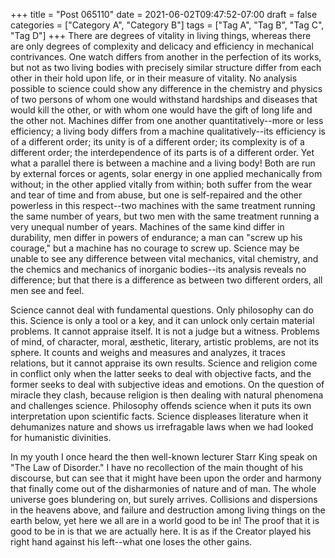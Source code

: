 +++
title = "Post 065110"
date = 2021-06-02T09:47:52-07:00
draft = false
categories = ["Category A", "Category B"]
tags = ["Tag A", "Tag B", "Tag C", "Tag D"]
+++
There are degrees of vitality in living things, whereas there are only degrees of complexity and delicacy and efficiency in mechanical contrivances. One watch differs from another in the perfection of its works, but not as two living bodies with precisely similar structure differ from each other in their hold upon life, or in their measure of vitality. No analysis possible to science could show any difference in the chemistry and physics of two persons of whom one would withstand hardships and diseases that would kill the other, or with whom one would have the gift of long life and the other not. Machines differ from one another quantitatively--more or less efficiency; a living body differs from a machine qualitatively--its efficiency is of a different order; its unity is of a different order; its complexity is of a different order; the interdependence of its parts is of a different order. Yet what a parallel there is between a machine and a living body! Both are run by external forces or agents, solar energy in one applied mechanically from without; in the other applied vitally from within; both suffer from the wear and tear of time and from abuse, but one is self-repaired and the other powerless in this respect--two machines with the same treatment running the same number of years, but two men with the same treatment running a very unequal number of years. Machines of the same kind differ in durability, men differ in powers of endurance; a man can "screw up his courage," but a machine has no courage to screw up. Science may be unable to see any difference between vital mechanics, vital chemistry, and the chemics and mechanics of inorganic bodies--its analysis reveals no difference; but that there is a difference as between two different orders, all men see and feel.

Science cannot deal with fundamental questions. Only philosophy can do this. Science is only a tool or a key, and it can unlock only certain material problems. It cannot appraise itself. It is not a judge but a witness. Problems of mind, of character, moral, æsthetic, literary, artistic problems, are not its sphere. It counts and weighs and measures and analyzes, it traces relations, but it cannot appraise its own results. Science and religion come in conflict only when the latter seeks to deal with objective facts, and the former seeks to deal with subjective ideas and emotions. On the question of miracle they clash, because religion is then dealing with natural phenomena and challenges science. Philosophy offends science when it puts its own interpretation upon scientific facts. Science displeases literature when it dehumanizes nature and shows us irrefragable laws when we had looked for humanistic divinities.

In my youth I once heard the then well-known lecturer Starr King speak on "The Law of Disorder." I have no recollection of the main thought of his discourse, but can see that it might have been upon the order and harmony that finally come out of the disharmonies of nature and of man. The whole universe goes blundering on, but surely arrives. Collisions and dispersions in the heavens above, and failure and destruction among living things on the earth below, yet here we all are in a world good to be in! The proof that it is good to be in is that we are actually here. It is as if the Creator played his right hand against his left--what one loses the other gains.
